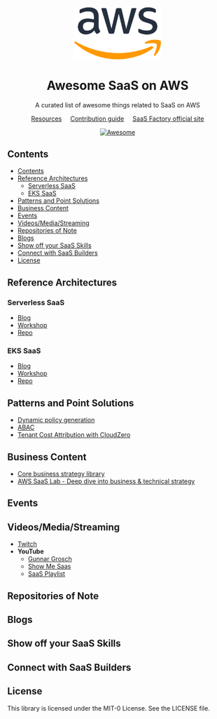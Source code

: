 <!--lint disable awesome-list-item-->
<div align="center">
  <p align="center">
    <a href="https://aws.amazon.com/solutions/saas/" target="blank"><img src="./images/aws.svg" width="200" alt="AWS Logo" /></a>
  </p>
<h1>Awesome SaaS on AWS</h1>
<p>A curated list of awesome things related to SaaS on AWS</p>

<a href="#resources">Resources</a>
&nbsp;&nbsp;&nbsp;
<a href="CONTRIBUTING.md">Contribution guide</a>
&nbsp;&nbsp;&nbsp;
<a href="https://aws.amazon.com/saas">SaaS Factory official site</a>

  <a href="https://awesome.re">
    <img src="https://awesome.re/badge.svg" alt="Awesome">
  </a>
</div>

## Contents

- [Contents](#contents)
- [Reference Architectures](#reference-architectures)
  - [Serverless SaaS](#serverless-saas)
  - [EKS SaaS](#eks-saas)
- [Patterns and Point Solutions](#patterns-and-point-solutions)
- [Business Content](#business-content)
- [Events](#events)
- [Videos/Media/Streaming](#videosmediastreaming)
- [Repositories of Note](#repositories-of-note)
- [Blogs](#blogs)
- [Show off your SaaS Skills](#show-off-your-saas-skills)
- [Connect with SaaS Builders](#connect-with-saas-builders)
- [License](#license)

## Reference Architectures

### Serverless SaaS

- [Blog](https://aws.amazon.com/blogs/apn/building-a-multi-tenant-saas-solution-using-aws-serverless-services/)
- [Workshop](https://catalog.us-east-1.prod.workshops.aws/workshops/b0c6ad36-0a4b-45d8-856b-8a64f0ac76bb/en-US)
- [Repo](https://github.com/aws-samples/aws-saas-factory-ref-solution-serverless-saas)

### EKS SaaS

- [Blog](https://aws.amazon.com/blogs/apn/building-a-multi-tenant-saas-solution-using-amazon-eks/)
- [Workshop](https://catalog.us-east-1.prod.workshops.aws/workshops/e04c0885-830a-479b-844b-4c7af79697f8/en-US)
- [Repo](https://github.com/aws-samples/aws-saas-factory-eks-reference-architecture)

## Patterns and Point Solutions

- [Dynamic policy generation](https://aws.amazon.com/blogs/apn/isolating-saas-tenants-with-dynamically-generated-iam-policies/)
- [ABAC](https://aws.amazon.com/blogs/security/how-to-implement-saas-tenant-isolation-with-abac-and-aws-iam/)
- [Tenant Cost Attribution with CloudZero](https://aws.amazon.com/blogs/apn/simplifying-tenant-cost-allocation-in-a-saas-solution-on-aws-with-cloudzero/)

## Business Content

- [Core business strategy library](https://amer.resources.awscloud.com/building-saas-on-aws)
- [AWS SaaS Lab - Deep dive into business & technical strategy](http://awssaaslab.com/)

## Events
  
## Videos/Media/Streaming

- [Twitch](https://twitch.tv/aws)
- **YouTube**
  - [Gunnar Grosch](https://www.youtube.com/c/GunnarGrosch)
  - [Show Me Saas](https://www.youtube.com/channel/UCIlTJONagGxjSliFTTIehJA)
  - [SaaS Playlist](https://www.youtube.com/playlist?list=PLKnVwO5e7SXQ3K4pFnF66AlZ-ljLAIxHB)

## Repositories of Note

## Blogs

## Show off your SaaS Skills

## Connect with SaaS Builders

## License

This library is licensed under the MIT-0 License. See the LICENSE file.

